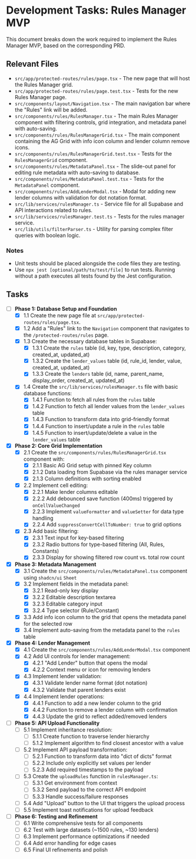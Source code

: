 # Development Tasks: Rules Manager MVP

This document breaks down the work required to implement the Rules Manager MVP, based on the corresponding PRD.

## Relevant Files

- `src/app/protected-routes/rules/page.tsx` - The new page that will host the Rules Manager grid.
- `src/app/protected-routes/rules/page.test.tsx` - Tests for the new Rules Manager page.
- `src/components/layout/Navigation.tsx` - The main navigation bar where the "Rules" link will be added.
- `src/components/rules/RulesManager.tsx` - The main Rules Manager component with filtering controls, grid integration, and metadata panel with auto-saving.
- `src/components/rules/RulesManagerGrid.tsx` - The main component containing the AG Grid with info icon column and lender column remove icons.
- `src/components/rules/RulesManagerGrid.test.tsx` - Tests for the `RulesManagerGrid` component.
- `src/components/rules/MetadataPanel.tsx` - The slide-out panel for editing rule metadata with auto-saving to database.
- `src/components/rules/MetadataPanel.test.tsx` - Tests for the `MetadataPanel` component.
- `src/components/rules/AddLenderModal.tsx` - Modal for adding new lender columns with validation for dot notation format.
- `src/lib/services/rulesManager.ts` - Service file for all Supabase and API interactions related to rules.
- `src/lib/services/rulesManager.test.ts` - Tests for the rules manager service.
- `src/lib/utils/filterParser.ts` - Utility for parsing complex filter queries with boolean logic.

### Notes

- Unit tests should be placed alongside the code files they are testing.
- Use `npx jest [optional/path/to/test/file]` to run tests. Running without a path executes all tests found by the Jest configuration.

## Tasks

- [ ] **Phase 1: Database Setup and Foundation**
  - [x] 1.1 Create the new page file at `src/app/protected-routes/rules/page.tsx`.
  - [x] 1.2 Add a "Rules" link to the `Navigation` component that navigates to the `/protected-routes/rules` page.
  - [x] 1.3 Create the necessary database tables in Supabase:
    - [x] 1.3.1 Create the `rules` table (id, key, type, description, category, created_at, updated_at)
    - [x] 1.3.2 Create the `lender_values` table (id, rule_id, lender, value, created_at, updated_at)
    - [x] 1.3.3 Create the `lenders` table (id, name, parent_name, display_order, created_at, updated_at)
  - [x] 1.4 Create the `src/lib/services/rulesManager.ts` file with basic database functions:
    - [x] 1.4.1 Function to fetch all rules from the `rules` table
    - [x] 1.4.2 Function to fetch all lender values from the `lender_values` table
    - [x] 1.4.3 Function to transform data into grid-friendly format
    - [x] 1.4.4 Function to insert/update a rule in the `rules` table
    - [x] 1.4.5 Function to insert/update/delete a value in the `lender_values` table

- [x] **Phase 2: Core Grid Implementation**
  - [x] 2.1 Create the `src/components/rules/RulesManagerGrid.tsx` component with:
    - [x] 2.1.1 Basic AG Grid setup with pinned Key column
    - [x] 2.1.2 Data loading from Supabase via the rules manager service
    - [x] 2.1.3 Column definitions with sorting enabled
  - [x] 2.2 Implement cell editing:
    - [x] 2.2.1 Make lender columns editable
    - [x] 2.2.2 Add debounced save function (400ms) triggered by `onCellValueChanged`
    - [x] 2.2.3 Implement `valueFormatter` and `valueSetter` for data type handling
    - [x] 2.2.4 Add `suppressConvertCellToNumber: true` to grid options
  - [x] 2.3 Add basic filtering:
    - [x] 2.3.1 Text input for key-based filtering
    - [x] 2.3.2 Radio buttons for type-based filtering (All, Rules, Constants)
    - [x] 2.3.3 Display for showing filtered row count vs. total row count

- [x] **Phase 3: Metadata Management**
  - [x] 3.1 Create the `src/components/rules/MetadataPanel.tsx` component using `shadcn/ui` `Sheet`
  - [x] 3.2 Implement fields in the metadata panel:
    - [x] 3.2.1 Read-only key display
    - [x] 3.2.2 Editable description textarea
    - [x] 3.2.3 Editable category input
    - [x] 3.2.4 Type selector (Rule/Constant)
  - [x] 3.3 Add info icon column to the grid that opens the metadata panel for the selected row
  - [x] 3.4 Implement auto-saving from the metadata panel to the `rules` table

- [x] **Phase 4: Lender Management**
  - [x] 4.1 Create the `src/components/rules/AddLenderModal.tsx` component
  - [x] 4.2 Add UI controls for lender management:
    - [x] 4.2.1 "Add Lender" button that opens the modal
    - [x] 4.2.2 Context menu or icon for removing lenders
  - [x] 4.3 Implement lender validation:
    - [x] 4.3.1 Validate lender name format (dot notation)
    - [x] 4.3.2 Validate that parent lenders exist
  - [x] 4.4 Implement lender operations:
    - [x] 4.4.1 Function to add a new lender column to the grid
    - [x] 4.4.2 Function to remove a lender column with confirmation
    - [x] 4.4.3 Update the grid to reflect added/removed lenders

- [ ] **Phase 5: API Upload Functionality**
  - [ ] 5.1 Implement inheritance resolution:
    - [ ] 5.1.1 Create function to traverse lender hierarchy
    - [ ] 5.1.2 Implement algorithm to find closest ancestor with a value
  - [ ] 5.2 Implement API payload transformation:
    - [ ] 5.2.1 Function to transform data into "dict of dicts" format
    - [ ] 5.2.2 Include only explicitly set values per lender
    - [ ] 5.2.3 Add required timestamps to the payload
  - [ ] 5.3 Create the `uploadRules` function in `rulesManager.ts`:
    - [ ] 5.3.1 Get environment from context
    - [ ] 5.3.2 Send payload to the correct API endpoint
    - [ ] 5.3.3 Handle success/failure responses
  - [ ] 5.4 Add "Upload" button to the UI that triggers the upload process
  - [ ] 5.5 Implement toast notifications for upload feedback

- [ ] **Phase 6: Testing and Refinement**
  - [ ] 6.1 Write comprehensive tests for all components
  - [ ] 6.2 Test with large datasets (~1500 rules, ~130 lenders)
  - [ ] 6.3 Implement performance optimizations if needed
  - [ ] 6.4 Add error handling for edge cases
  - [ ] 6.5 Final UI refinements and polish
